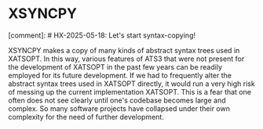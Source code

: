 # XSYNCPY

[comment]: # HX-2025-05-18: Let's start syntax-copying!

XSYNCPY makes a copy of many kinds of abstract syntax trees used in
XATSOPT. In this way, various features of ATS3 that were not present
for the development of XATSOPT in the past few years can be readily
employed for its future development.  If we had to frequently alter
the abstract syntax trees used in XATSOPT directly, it would run a
very high risk of messing up the current implementation XATSOPT. This
is a fear that one often does not see clearly until one's codebase
becomes large and complex. So many software projects have collapsed
under their own complexity for the need of further development.
